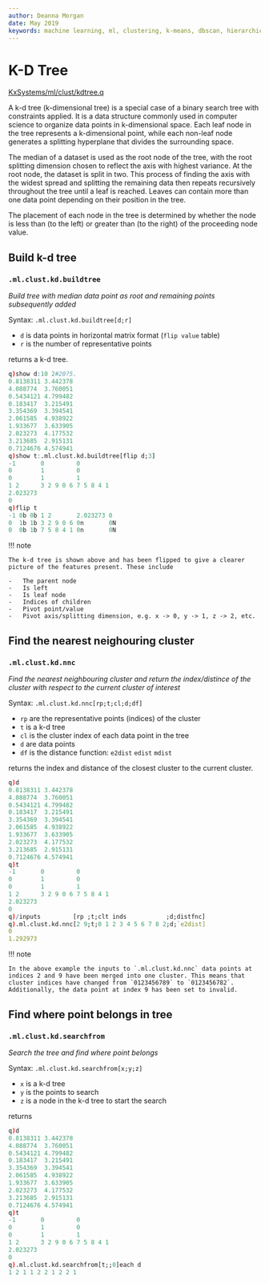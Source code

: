```yaml
---
author: Deanna Morgan
date: May 2019
keywords: machine learning, ml, clustering, k-means, dbscan, hierarchical, cure
---
```


# <i class="fas fa-share-alt"></i> K-D Tree

<i class="fab fa-github"></i>
[KxSystems/ml/clust/kdtree.q](https://github.com/kxsystems/ml/clust/kdtree.q)

A k-d tree (k-dimensional tree) is a special case of a binary search tree with constraints applied. It is a data structure commonly used in computer science to organize data points in k-dimensional space. Each leaf node in the tree represents a k-dimensional point, while each non-leaf node generates a splitting hyperplane that divides the surrounding space.

The median of a dataset is used as the root node of the tree, with the root splitting dimension chosen to reflect the axis with highest variance. At the root node, the dataset is split in two. This process of finding the axis with the widest spread and splitting the remaining data then repeats recursively throughout the tree until a leaf is reached. Leaves can contain more than one data point depending on their position in the tree.

The placement of each node in the tree is determined by whether the node is less than (to the left) or greater than (to the right) of the proceeding node value.

## Build k-d tree

### `.ml.clust.kd.buildtree`

_Build tree with median data point as root and remaining points subsequently added_

Syntax: `.ml.clust.kd.buildtree[d;r]`

-   `d` is data points in horizontal matrix format (`flip value` table)
-   `r` is the number of representative points

returns a k-d tree.

```q
q)show d:10 2#20?5.
0.8138311 3.442378
4.088774  3.760051
0.5434121 4.799482
0.183417  3.215491
3.354369  3.394541
2.061585  4.938922
1.933677  3.633905
2.023273  4.177532
3.213685  2.915131
0.7124676 4.574941
q)show t:.ml.clust.kd.buildtree[flip d;3]
-1       0         0        
0        1         0        
0        1         1        
1 2      3 2 9 0 6 7 5 8 4 1
2.023273                    
0                           
q)flip t
-1 0b 0b 1 2       2.023273 0 
0  1b 1b 3 2 9 0 6 0n       0N
0  0b 1b 7 5 8 4 1 0n       0N
```

!!! note

	The k-d tree is shown above and has been flipped to give a clearer picture of the features present. These include

	-   The parent node
	-   Is left
	-   Is leaf node
	-   Indices of children
	-   Pivot point/value
	-   Pivot axis/splitting dimension, e.g. x -> 0, y -> 1, z -> 2, etc.

## Find the nearest neighouring cluster

### `.ml.clust.kd.nnc`

_Find the nearest neighbouring cluster and return the index/distince of the cluster with respect to the current cluster of interest_

Syntax: `.ml.clust.kd.nnc[rp;t;cl;d;df]`

-   `rp` are the representative points (indices) of the cluster
-   `t` is a k-d tree
-   `cl` is the cluster index of each data point in the tree
-   `d` are data points
-   `df` is the distance function: `e2dist` `edist` `mdist`

returns the index and distance of the closest cluster to the current cluster.

```q
q)d
0.8138311 3.442378
4.088774  3.760051
0.5434121 4.799482
0.183417  3.215491
3.354369  3.394541
2.061585  4.938922
1.933677  3.633905
2.023273  4.177532
3.213685  2.915131
0.7124676 4.574941
q)t
-1       0         0        
0        1         0        
0        1         1        
1 2      3 2 9 0 6 7 5 8 4 1
2.023273                    
0          
q)/inputs         [rp ;t;clt inds           ;d;distfnc]
q).ml.clust.kd.nnc[2 9;t;0 1 2 3 4 5 6 7 8 2;d;`e2dist]
0
1.292973
```

!!! note

	In the above example the inputs to `.ml.clust.kd.nnc` data points at indices 2 and 9 have been merged into one cluster. This means that cluster indices have changed from `0123456789` to `0123456782`. Additionally, the data point at index 9 has been set to invalid.

## Find where point belongs in tree

### `.ml.clust.kd.searchfrom`

_Search the tree and find where point belongs_

Syntax: `.ml.clust.kd.searchfrom[x;y;z]`

-   `x` is a k-d tree
-   `y` is the points to search
-   `z` is a node in the k-d tree to start the search

returns   

```q
q)d
0.8138311 3.442378
4.088774  3.760051
0.5434121 4.799482
0.183417  3.215491
3.354369  3.394541
2.061585  4.938922
1.933677  3.633905
2.023273  4.177532
3.213685  2.915131
0.7124676 4.574941
q)t
-1       0         0
0        1         0
0        1         1
1 2      3 2 9 0 6 7 5 8 4 1
2.023273
0
q).ml.clust.kd.searchfrom[t;;0]each d
1 2 1 1 2 2 1 2 2 1
```
